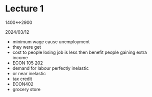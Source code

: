 # Lecture 1

1400<->2900

2024/03/12

- minimum wage cause unemployment
- they were get
- cost to people losing job is less then benefit people gaining extra income
- ECON 105 202
- demand for labour perfectly inelastic
- or near inelastic
- tax credit
- ECON402
- grocery store
